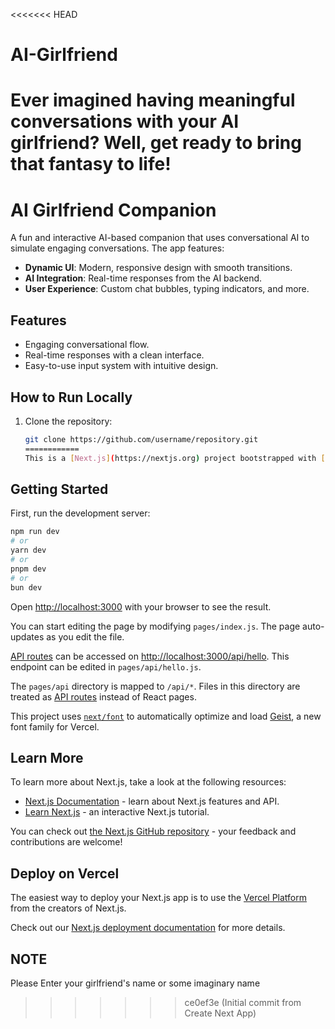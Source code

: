<<<<<<< HEAD

# AI-Girlfriend

# Ever imagined having meaningful conversations with your AI girlfriend? Well, get ready to bring that fantasy to life!

# AI Girlfriend Companion

A fun and interactive AI-based companion that uses conversational AI to simulate engaging conversations. The app features:

- **Dynamic UI**: Modern, responsive design with smooth transitions.
- **AI Integration**: Real-time responses from the AI backend.
- **User Experience**: Custom chat bubbles, typing indicators, and more.

## Features

- Engaging conversational flow.
- Real-time responses with a clean interface.
- Easy-to-use input system with intuitive design.

## How to Run Locally

1. Clone the repository:
   ```bash
   git clone https://github.com/username/repository.git
   ============
   This is a [Next.js](https://nextjs.org) project bootstrapped with [`create-next-app`](https://nextjs.org/docs/pages/api-reference/create-next-app).
   ```

## Getting Started

First, run the development server:

```bash
npm run dev
# or
yarn dev
# or
pnpm dev
# or
bun dev
```

Open [http://localhost:3000](http://localhost:3000) with your browser to see the result.

You can start editing the page by modifying `pages/index.js`. The page auto-updates as you edit the file.

[API routes](https://nextjs.org/docs/pages/building-your-application/routing/api-routes) can be accessed on [http://localhost:3000/api/hello](http://localhost:3000/api/hello). This endpoint can be edited in `pages/api/hello.js`.

The `pages/api` directory is mapped to `/api/*`. Files in this directory are treated as [API routes](https://nextjs.org/docs/pages/building-your-application/routing/api-routes) instead of React pages.

This project uses [`next/font`](https://nextjs.org/docs/pages/building-your-application/optimizing/fonts) to automatically optimize and load [Geist](https://vercel.com/font), a new font family for Vercel.

## Learn More

To learn more about Next.js, take a look at the following resources:

- [Next.js Documentation](https://nextjs.org/docs) - learn about Next.js features and API.
- [Learn Next.js](https://nextjs.org/learn-pages-router) - an interactive Next.js tutorial.

You can check out [the Next.js GitHub repository](https://github.com/vercel/next.js) - your feedback and contributions are welcome!

## Deploy on Vercel

The easiest way to deploy your Next.js app is to use the [Vercel Platform](https://vercel.com/new?utm_medium=default-template&filter=next.js&utm_source=create-next-app&utm_campaign=create-next-app-readme) from the creators of Next.js.

Check out our [Next.js deployment documentation](https://nextjs.org/docs/pages/building-your-application/deploying) for more details.

## NOTE

Please Enter your girlfriend's name or some imaginary name

> > > > > > > ce0ef3e (Initial commit from Create Next App)
